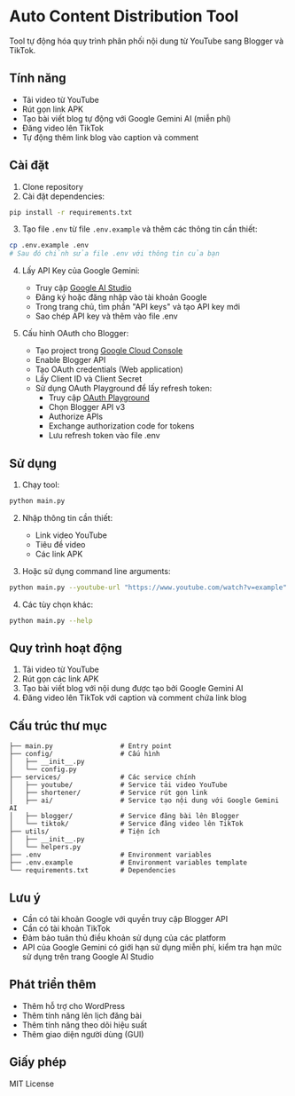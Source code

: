 # Auto Content Distribution Tool

Tool tự động hóa quy trình phân phối nội dung từ YouTube sang Blogger và TikTok.

## Tính năng

- Tải video từ YouTube
- Rút gọn link APK
- Tạo bài viết blog tự động với Google Gemini AI (miễn phí)
- Đăng video lên TikTok
- Tự động thêm link blog vào caption và comment

## Cài đặt

1. Clone repository
2. Cài đặt dependencies:

```bash
pip install -r requirements.txt
```

3. Tạo file `.env` từ file `.env.example` và thêm các thông tin cần thiết:

```bash
cp .env.example .env
# Sau đó chỉnh sửa file .env với thông tin của bạn
```

4. Lấy API Key của Google Gemini:

   - Truy cập [Google AI Studio](https://aistudio.google.com/)
   - Đăng ký hoặc đăng nhập vào tài khoản Google
   - Trong trang chủ, tìm phần "API keys" và tạo API key mới
   - Sao chép API key và thêm vào file .env

5. Cấu hình OAuth cho Blogger:
   - Tạo project trong [Google Cloud Console](https://console.cloud.google.com/)
   - Enable Blogger API
   - Tạo OAuth credentials (Web application)
   - Lấy Client ID và Client Secret
   - Sử dụng OAuth Playground để lấy refresh token:
     - Truy cập [OAuth Playground](https://developers.google.com/oauthplayground/)
     - Chọn Blogger API v3
     - Authorize APIs
     - Exchange authorization code for tokens
     - Lưu refresh token vào file .env

## Sử dụng

1. Chạy tool:

```bash
python main.py
```

2. Nhập thông tin cần thiết:

   - Link video YouTube
   - Tiêu đề video
   - Các link APK

3. Hoặc sử dụng command line arguments:

```bash
python main.py --youtube-url "https://www.youtube.com/watch?v=example" --title "My App Title" --apk-links "https://example.com/app1.apk" "https://example.com/app2.apk"
```

4. Các tùy chọn khác:

```bash
python main.py --help
```

## Quy trình hoạt động

1. Tải video từ YouTube
2. Rút gọn các link APK
3. Tạo bài viết blog với nội dung được tạo bởi Google Gemini AI
4. Đăng video lên TikTok với caption và comment chứa link blog

## Cấu trúc thư mục

```
├── main.py                 # Entry point
├── config/                 # Cấu hình
│   ├── __init__.py
│   └── config.py
├── services/               # Các service chính
│   ├── youtube/            # Service tải video YouTube
│   ├── shortener/          # Service rút gọn link
│   ├── ai/                 # Service tạo nội dung với Google Gemini AI
│   ├── blogger/            # Service đăng bài lên Blogger
│   └── tiktok/             # Service đăng video lên TikTok
├── utils/                  # Tiện ích
│   ├── __init__.py
│   └── helpers.py
├── .env                    # Environment variables
├── .env.example            # Environment variables template
└── requirements.txt        # Dependencies
```

## Lưu ý

- Cần có tài khoản Google với quyền truy cập Blogger API
- Cần có tài khoản TikTok
- Đảm bảo tuân thủ điều khoản sử dụng của các platform
- API của Google Gemini có giới hạn sử dụng miễn phí, kiểm tra hạn mức sử dụng trên trang Google AI Studio

## Phát triển thêm

- Thêm hỗ trợ cho WordPress
- Thêm tính năng lên lịch đăng bài
- Thêm tính năng theo dõi hiệu suất
- Thêm giao diện người dùng (GUI)

## Giấy phép

MIT License
